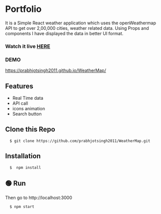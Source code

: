 
# Portfolio

It is a Simple React weather application which uses the openWeathermap API to get over 2,00,000 cities, weather related data. Using Props and components I have displayed the data in better UI format.

### Watch it live [HERE](https://prabhjotsingh2011.github.io/WeatherMap/)

### DEMO

 
https://prabhjotsingh2011.github.io/WeatherMap/




## Features

- Real Time data
- API call
- icons animation 
- Search button 

  
## Clone this Repo


```
  $ git clone https://github.com/prabhjotsingh2011/WeatherMap.git
```

## Installation


```
  $  npm install
```

##    🟢 Run

Then go to http://localhost:3000

```
  $ npm start
```


  
